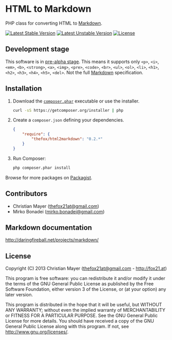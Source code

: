 # HTML to Markdown
PHP class for converting HTML to [Markdown][md].

[![Latest Stable Version](https://poser.pugx.org/TheFox/html2markdown/v/stable.png)](https://packagist.org/packages/TheFox/html2markdown)
[![Latest Unstable Version](https://poser.pugx.org/thefox/html2markdown/v/unstable.png)](https://packagist.org/packages/thefox/html2markdown)
[![License](https://poser.pugx.org/thefox/html2markdown/license.png)](https://packagist.org/packages/thefox/html2markdown)

## Development stage
This software is in [pre-alpha stage](http://en.wikipedia.org/wiki/Software_release_life_cycle#Pre-alpha). This means it supports only `<p>`, `<i>`, `<em>`, `<b>`, `<strong>`, `<a>`, `<img>`, `<pre>`, `<code>`, `<br>`, `<ul>`, `<ol>`, `<li>`, `<h1>`, `<h2>`, `<h3>`, `<h4>`, `<h5>`, `<del>`. Not the full [Markdown][md] specification.

## Installation
1. Download the [`composer.phar`](https://getcomposer.org/composer.phar) executable or use the installer.

	``` sh
	curl -sS https://getcomposer.org/installer | php
	```

2. Create a `composer.json` defining your dependencies.

	``` json
	{
		"require": {
			"thefox/html2markdown": "0.2.*"
		}
	}
	```

3. Run Composer:

	``` sh
	php composer.phar install
	```

Browse for more packages on [Packagist](https://packagist.org).

## Contributors
- Christian Mayer (<thefox21at@gmail.com>)
- Mirko Bonadei (<mirko.bonadei@gmail.com>)

## Markdown documentation
<http://daringfireball.net/projects/markdown/>

## License
Copyright (C) 2013 Christian Mayer (<thefox21at@gmail.com> - <http://fox21.at>)

This program is free software: you can redistribute it and/or modify it under the terms of the GNU General Public License as published by the Free Software Foundation, either version 3 of the License, or (at your option) any later version.

This program is distributed in the hope that it will be useful, but WITHOUT ANY WARRANTY; without even the implied warranty of MERCHANTABILITY or FITNESS FOR A PARTICULAR PURPOSE. See the GNU General Public License for more details. You should have received a copy of the GNU General Public License along with this program. If not, see <http://www.gnu.org/licenses/>.

[md]: http://daringfireball.net/projects/markdown/ "Markdown"

